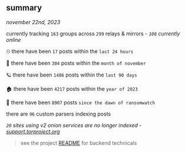 
## summary
_november 22nd, 2023_

currently tracking `163` groups across `299` relays & mirrors - _`108` currently online_

⏲ there have been `17` posts within the `last 24 hours`

🦈 there have been `304` posts within the `month of november`

🪐 there have been `1486` posts within the `last 90 days`

🏚 there have been `4217` posts within the `year of 2023`

🦕 there have been `8907` posts `since the dawn of ransomwatch`

there are `96` custom parsers indexing posts

_`20` sites using v2 onion services are no longer indexed - [support.torproject.org](https://support.torproject.org/onionservices/v2-deprecation/)_

> see the project [README](https://github.com/joshhighet/ransomwatch#ransomwatch--) for backend technicals
